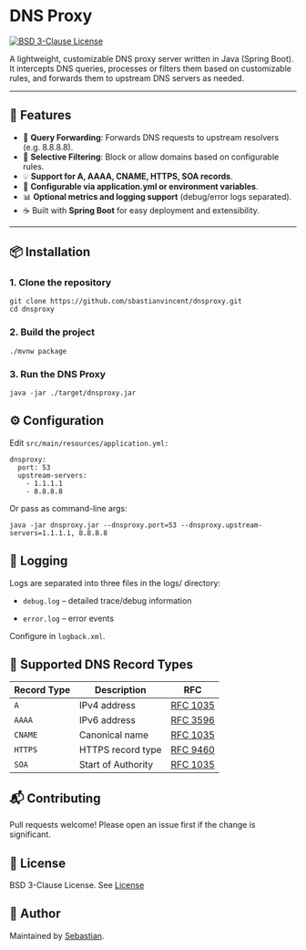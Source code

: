 # DNS Proxy

[![BSD 3-Clause License](https://img.shields.io/badge/License-BSD%203--Clause-blue.svg)](https://opensource.org/licenses/BSD-3-Clause)

A lightweight, customizable DNS proxy server written in Java (Spring Boot). It intercepts DNS queries, processes or filters them based on customizable rules, and forwards them to upstream DNS servers as needed.

---

## 🚀 Features

- 🔁 **Query Forwarding**: Forwards DNS requests to upstream resolvers (e.g. 8.8.8.8).
- 🔐 **Selective Filtering**: Block or allow domains based on configurable rules.
- 💡 **Support for A, AAAA, CNAME, HTTPS, SOA records**.
- 📄 **Configurable via application.yml or environment variables**.
- 📊 **Optional metrics and logging support** (debug/error logs separated).
- ☕ Built with **Spring Boot** for easy deployment and extensibility.

---

## 📦 Installation

### 1. Clone the repository

```
git clone https://github.com/sbastianvincent/dnsproxy.git
cd dnsproxy
```
### 2. Build the project
```
./mvnw package
```
### 3. Run the DNS Proxy
```
java -jar ./target/dnsproxy.jar
```

## ⚙️ Configuration

Edit `src/main/resources/application.yml:`
```
dnsproxy:
  port: 53
  upstream-servers:
    - 1.1.1.1
    - 8.8.8.8
```
Or pass as command-line args:
```
java -jar dnsproxy.jar --dnsproxy.port=53 --dnsproxy.upstream-servers=1.1.1.1, 8.8.8.8
```
## 📁 Logging

Logs are separated into three files in the logs/ directory:

* `debug.log` – detailed trace/debug information

* `error.log` – error events

Configure in `logback.xml`.

## 📜 Supported DNS Record Types
| Record Type | Description        | RFC                                                       |
| ----------- | ------------------ | --------------------------------------------------------- |
| `A`         | IPv4 address       | [RFC 1035](https://datatracker.ietf.org/doc/html/rfc1035) |
| `AAAA`      | IPv6 address       | [RFC 3596](https://datatracker.ietf.org/doc/html/rfc3596) |
| `CNAME`     | Canonical name     | [RFC 1035](https://datatracker.ietf.org/doc/html/rfc1035) |
| `HTTPS`     | HTTPS record type  | [RFC 9460](https://datatracker.ietf.org/doc/html/rfc9460) |
| `SOA`       | Start of Authority | [RFC 1035](https://datatracker.ietf.org/doc/html/rfc1035) |

## 📬 Contributing

Pull requests welcome! Please open an issue first if the change is significant.

## 📄 License

BSD 3-Clause License. See [License](https://github.com/sbastianvincent/dnsproxy/LICENSE)

## 👤 Author

Maintained by [Sebastian](https://github.com/sbastianvincent).